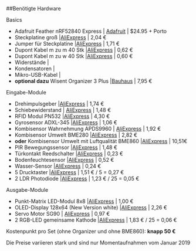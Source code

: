 ##Benötigte Hardware

Basics
  * Adafruit Feather nRF52840 Express
| [Adafruit](https://www.adafruit.com/product/4062)    | $24.95 + Porto
  * Steckplatine groß 
|[AliExpress](https://www.aliexpress.com/item/Transparent-830-Tie-points-Solderless-Plug-in-Prototype-Breadboard-PCB-Experiment-Test-Circuit-Board-Kit-for/32731413507.html) | 2,04 €
  * Jumper für Steckplatine
|[AliExpress](https://www.aliexpress.com/item/140-Pcs-U-Shape-Shield-Solderless-Breadboard-Jumper-Cable-Wires-Kit-for-Arduino/32230235592.html) | 1,71 €
  * Dupont Kabel m zu m 40 Stk
|[AliExpress](https://de.aliexpress.com/item/Free-shipping-Dupont-line-120pcs-10cm-male-to-male-male-to-female-and-female-to-female/2041500641.html) | 0,62 €
  * Dupont Kabel m zu w 40 Stk |[AliExpress](https://de.aliexpress.com/item/Free-shipping-Dupont-line-120pcs-10cm-male-to-male-male-to-female-and-female-to-female/2041500641.html) | 0,60 €
  * Widerstände |
  * Kondensatoren |
  * Mikro-USB-Kabel |
  * **optional dazu** Wisent Organizer 3 Plus |[Bauhaus](https://www.bauhaus.info/kleinteilemagazine-sichtlagerkaesten/wisent-organizer-3-68/p/20319856) | 7,95 €

Eingabe-Module
  * Drehimpulsgeber |[AliExpress](https://www.aliexpress.com/item/Rotary-Encoder-Module-Brick-Sensor-Development-Round-Audio-Rotating-Potentiometer-Knob-Cap-for-Arduino/32822717070.html) | 1,74 €
  * Schiebewiderstand | [AliExpress](https://www.aliexpress.com/item/Slide-Potentiometer-10K-Linear-Module-Dual-Output-for-Arduino-AVR-Electronic-Block/32672118555.html) | 1,48 €
  * RFID Modul PN532 |[AliExpress](https://www.aliexpress.com/item/PN532-NFC-RFID-Module-V3-Kits-Reader-Writer/32452824672.html) | 4,30 €
  * Gyrosensor ADXL-345 |[AliExpress](https://www.aliexpress.com/item/GY-291-ADXL345-3-Axis-Digital-Gravity-Sensor-Acceleration-Module-Tilt-Sensor-For-Arduino-Free-Shipping/32279628901.html) | 1,06 €
  * Kombisensor Wahrnehmung APDS9960 | [AliExpress](https://www.aliexpress.com/item/GY-9960LLC-APDS-9960-RGB-and-Gesture-Sensor-Module-I2C-Breakout-for-Arduino/32738206621.html) | 1,92 €
  * Kombisensor Umwelt BME280 |[AliExpress](https://www.aliexpress.com/item/High-Accuracy-BME280-Digital-Sensor-Temperature-Humidity-Barometric-Pressure-Sensor-Module-GY-BME280-I2C-SPI-1/32672210336.html) | 2,82 €
  * **oder** Kombisensor Umwelt mit Luftqualität BME860 |[AliExpress](https://www.aliexpress.com/item/1pcs-Ultra-small-Pressure-CJMCU-680-BME680-Temperature-Humidity-Pressure-Sensor-for-Drone-Accessories-High-Quality/32847670390.html) | 10,51€
  * PIR Bewegungssensor |[AliExpress](https://www.aliexpress.com/item/Mini-IR-Pyroelectric-Infrared-PIR-Motion-Human-Sensor-Automatic-Detector-Module-AM312-Sensor-DC-2-7/32828169682.html) | 1,48 €
  * Türkontakt Reedschalter |[AliExpress](https://www.aliexpress.com/item/Hot-Sale-1-Set-High-Sensitive-White-0-5A-100V-10W-ABS-1-Set-Door-Window/32672580621.html) | 0,23 €
  * Bodenfeuchtesensor |[AliExpress](https://www.aliexpress.com/item/Smart-Electronics-Soil-Moisture-Hygrometer-Detection-Humidity-Sensor-Module-For-arduino-Development-Board-DIY-Robot-Smart/32562744759.html) | 0,52 €
  * Wasser-Sensor |[AliExpress](https://www.aliexpress.com/item/Free-shipping-Water-Sensor-for-Arduino-water-droplet-detection-depth-with-demo-code/32280702980.html) | 0,24 €
  * 5 Drucktaster |[AliExpress](https://www.aliexpress.com/item/5-Colors-12-12-7-3MM-Micro-Switch-Button-Tact-Cap-Tactile-Push-Button-Switch-Momentary/32864179513.html) | 1,51 € / 5 = 0,27 €
  * 2 LDR Photodiode |[AliExpress](https://www.aliexpress.com/item/50PCS-LDR-Photo-Light-Sensitive-Resistor-Photoelectric-Photoresistor-5528-GL5528/32668713683.html) | 1,23 € / 25 = 0,05 €

Ausgabe-Module

  * Punkt-Matrix LED-Modul 8x8 |[AliExpress](https://www.aliexpress.com/item/Free-shipping-1PCS-MAX7219-dot-matrix-module-microcontroller-module-display-module-finished-goods/32681183937.html) | 1,00 €
  * OLED-Display 128x64 (New Version white) |[AliExpress](https://www.aliexpress.com/item/1pcs-0-96-blue-0-96-inch-OLED-module-New-128X64-OLED-LCD-LED-Display-Module/32643950109.html) | 2,26 €
  * Servo Motor SG90 | [AliExpress](https://www.aliexpress.com/item/1PCS-ShengYang-Smart-Electronics-Rc-Mini-Micro-9g-1-6KG-Servo-SG90-for-RC-250-450/32888149759.html) | 0,97 €
  * 2 RGB-LED gemeinsame Kathode |[AliExpress](https://www.aliexpress.com/item/50pcs-5mm-4pins-RGB-LED-Common-Cathode-Tri-Color-Emitting-Diodes-Diffused/32826209045.html) | 1,83 € / 25 = 0,06 €

Kostenpunkt pro Set (ohne Organizer und ohne BME860): **knapp 50 €**

Die Preise variieren stark und sind nur Momentaufnahmen vom Januar 2019

